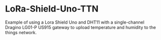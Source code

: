 # LoRa-Shield-Uno-TTN
Example of using a Lora Shield Uno and DHT11 with a single-channel Dragino LG01-P US915 gateway to upload temperature and humidity to the things network.
